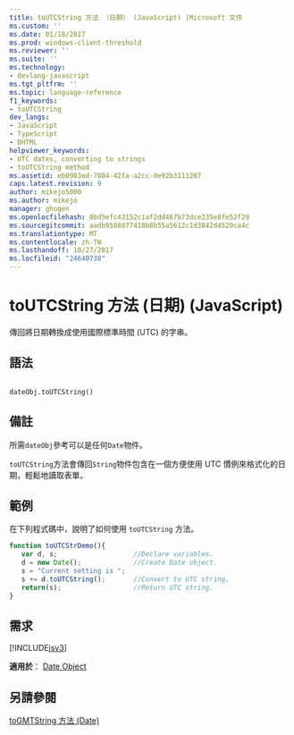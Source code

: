 ```yaml
---
title: toUTCString 方法 （日期） (JavaScript) |Microsoft 文件
ms.custom: ''
ms.date: 01/18/2017
ms.prod: windows-client-threshold
ms.reviewer: ''
ms.suite: ''
ms.technology:
- devlang-javascript
ms.tgt_pltfrm: ''
ms.topic: language-reference
f1_keywords:
- toUTCString
dev_langs:
- JavaScript
- TypeScript
- DHTML
helpviewer_keywords:
- UTC dates, converting to strings
- toUTCString method
ms.assetid: eb0983ed-7884-42fa-a2cc-de92b3111207
caps.latest.revision: 9
author: mikejo5000
ms.author: mikejo
manager: ghogen
ms.openlocfilehash: 0bd5efc43152c1af2dd467b73dce235e8fe52f29
ms.sourcegitcommit: aadb9588877418b8b55a5612c1d3842d4520ca4c
ms.translationtype: MT
ms.contentlocale: zh-TW
ms.lasthandoff: 10/27/2017
ms.locfileid: "24640738"
---
```

# <a name="toutcstring-method-date-javascript"></a>toUTCString 方法 (日期) (JavaScript)
傳回將日期轉換成使用國際標準時間 (UTC) 的字串。  
  
## <a name="syntax"></a>語法  
  
```  
  
dateObj.toUTCString()   
```  
  
## <a name="remarks"></a>備註  
 所需`dateObj`參考可以是任何`Date`物件。  
  
 `toUTCString`方法會傳回`String`物件包含在一個方便使用 UTC 慣例來格式化的日期，輕鬆地讀取表單。  
  
## <a name="example"></a>範例  
 在下列程式碼中，說明了如何使用 `toUTCString` 方法。  
  
```JavaScript  
function toUTCStrDemo(){  
   var d, s;                   //Declare variables.  
   d = new Date();             //Create Date object.  
   s = "Current setting is ";  
   s += d.toUTCString();       //Convert to UTC string.  
   return(s);                  //Return UTC string.  
}  
```  
  
## <a name="requirements"></a>需求  
 [!INCLUDE[jsv3](../../javascript/reference/includes/jsv3-md.md)]  
  
 **適用於**： [Date Object](../../javascript/reference/date-object-javascript.md)  
  
## <a name="see-also"></a>另請參閱  
 [toGMTString 方法 (Date)](../../javascript/reference/togmtstring-method-date-javascript.md)